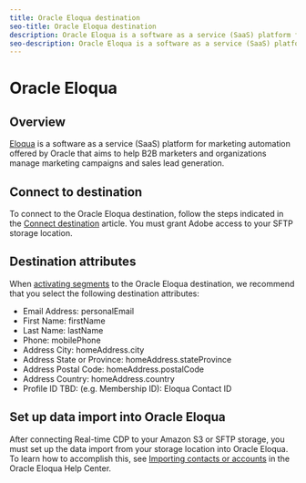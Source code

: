 ```yaml
---
title: Oracle Eloqua destination
seo-title: Oracle Eloqua destination
description: Oracle Eloqua is a software as a service (SaaS) platform for marketing automation offered by Oracle that aims to help B2B marketers and organizations manage marketing campaigns and sales lead generation.
seo-description: Oracle Eloqua is a software as a service (SaaS) platform for marketing automation offered by Oracle that aims to help B2B marketers and organizations manage marketing campaigns and sales lead generation.
---
```


# Oracle Eloqua

## Overview

[Eloqua](https://www.oracle.com/marketingcloud/products/marketing-automation/) is a software as a service (SaaS) platform for marketing automation offered by Oracle that aims to help B2B marketers and organizations manage marketing campaigns and sales lead generation.

## Connect to destination

To connect to the Oracle Eloqua destination, follow the steps indicated in the [Connect destination](/help/rtcdp/destinations/email-marketing-destinations.md#connect-destination) article. You must grant Adobe access to your SFTP storage location.

## Destination attributes

When [activating segments](/help/rtcdp/destinations/activate-destinations.md) to the Oracle Eloqua destination, we recommend that you select the following destination attributes:

* Email Address: personalEmail
* First Name: firstName
* Last Name: lastName
* Phone: mobilePhone
* Address City: homeAddress.city
* Address State or Province: homeAddress.stateProvince
* Address Postal Code: homeAddress.postalCode
* Address Country: homeAddress.country
* Profile ID TBD: (e.g. Membership ID): Eloqua Contact ID

## Set up data import into Oracle Eloqua

After connecting Real-time CDP to your Amazon S3 or SFTP storage, you must set up the data import from your storage location into Oracle Eloqua. To learn how to accomplish this, see [Importing contacts or accounts](https://docs.oracle.com/cloud/latest/marketingcs_gs/OMCAA/Help/DataImportExport/Tasks/ImportingContactsOrAccounts.htm) in the Oracle Eloqua Help Center.